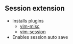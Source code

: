 ## Session extension

* Installs plugins
    - [vim-misc](https://github.com/xolox/vim-misc)
    - [vim-session](https://github.com/xolox/vim-session)
* Enables session auto save
